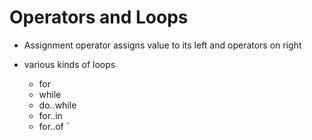 # Operators and Loops
- Assignment operator assigns value to its left and operators on right



- various kinds of loops
    - for
    - while 
    - do..while
    - for..in
    - for..of
`